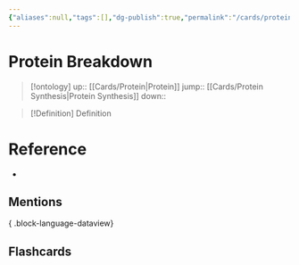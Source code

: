 ```yaml
---
{"aliases":null,"tags":[],"dg-publish":true,"permalink":"/cards/protein-breakdown/","dgPassFrontmatter":true}
---
```


# Protein Breakdown

> [!ontology]
> up:: [[Cards/Protein\|Protein]]
> jump:: [[Cards/Protein Synthesis\|Protein Synthesis]]
> down:: 

> [!Definition] Definition
> 

# Reference
- 

## Mentions

{ .block-language-dataview}

## Flashcards
